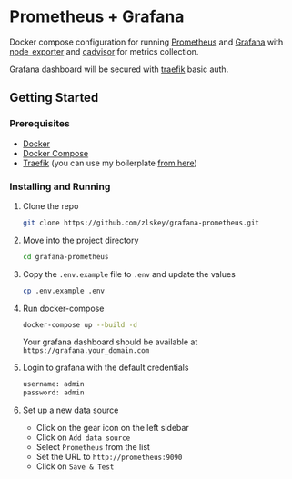 # Prometheus + Grafana

Docker compose configuration for running [Prometheus](https://prometheus.io) and [Grafana](https://grafana.com) with [node_exporter](https://github.com/prometheus/node_exporter) and [cadvisor](https://github.com/google/cadvisor) for metrics collection.

Grafana dashboard will be secured with [traefik](https://traefik.io) basic auth.

## Getting Started

### Prerequisites

- [Docker](https://www.docker.com/)
- [Docker Compose](https://docs.docker.com/compose/)
- [Traefik](https://traefik.io) (you can use my boilerplate [from here](https://github.com/zlskey/traefik-boilerplate))

### Installing and Running

1. Clone the repo

   ```sh
   git clone https://github.com/zlskey/grafana-prometheus.git
   ```

1. Move into the project directory

   ```sh
   cd grafana-prometheus
   ```

1. Copy the `.env.example` file to `.env` and update the values

   ```sh
   cp .env.example .env
   ```

1. Run docker-compose

   ```sh
   docker-compose up --build -d
   ```

    Your grafana dashboard should be available at `https://grafana.your_domain.com`

1. Login to grafana with the default credentials

   ```sh
   username: admin
   password: admin
   ```

1. Set up a new data source

   - Click on the gear icon on the left sidebar
   - Click on `Add data source`
   - Select `Prometheus` from the list
   - Set the URL to `http://prometheus:9090`
   - Click on `Save & Test`
